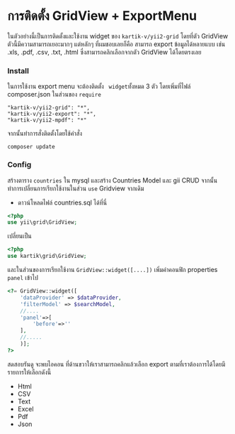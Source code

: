# การติดตั้ง GridView + ExportMenu

 ในตัวอย่างนี้เป็นการติดตั้งและใช้งาน widget ของ `kartik-v/yii2-grid` โดยที่ตัว GridView ตัวนี้มีความสามารถเยอะมากๆ แต่หลักๆ ที่ผมชอบเลยก็คือ สามารถ export ข้อมูลได้หลายแบบ เช่น .xls, .pdf, .csv, .txt, .html ซึ่งสามารถคลิกเลือกจากตัว GridView ได้โดยตรงเลย

### Install
ในการใช้งาน export menu จะต้องติดตั้ง  ` widget`ทั้งหมด 3 ตัว โดยเพิ่มที่ไฟล์ composer.json ในส่วนของ  ```require```

 ```
"kartik-v/yii2-grid": "*",
"kartik-v/yii2-export": "*",
"kartik-v/yii2-mpdf": "*"
 ```

จากนั้นทำการสั่งติดตั้งโดยใช้คำสั่ง
```
composer update
```

### Config

สร้างตาราง `countries` ใน mysql และสร้าง Countries Model และ gii CRUD
จากนั้นทำการเปลี่ยนการเรียกใช้งานในส่วน `use` Gridview
จากเดิม
* ดาวน์โหลดไฟล์ countries.sql ได้ที่นี่
```php
<?php
use yii\grid\GridView;
```
เปลี่ยนเป็น
```php
<?php
use kartik\grid\GridView;
```

และในส่วนของการเรียกใช้งาน `GridView::widget([....])` เพิ่มค่าคอนฟิก properties `panel` เข้าไป
```php
<?= GridView::widget([
    'dataProvider' => $dataProvider,
    'filterModel' => $searchModel,
    //....
    'panel'=>[
        'before'=>''
    ],
    //.....
    )];
?>
```

สดสอบรันดู จะพบไอคอน ที่ด้านขวาให้เราสามารถคลิกแล้วเลือก   export ตามที่เราต้องการได้โดยมีรายการให้เลือกดังนี้
- Html
- CSV
- Text
- Excel
- Pdf
- Json
